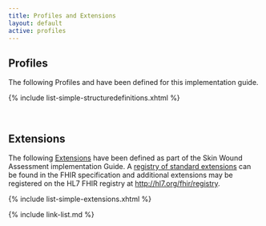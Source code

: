 ```yaml
---
title: Profiles and Extensions
layout: default
active: profiles
---
```

## Profiles

The following Profiles and have been defined for this implementation guide.

{% include list-simple-structuredefinitions.xhtml %}

<br />

## Extensions

The following [Extensions]({{site.data.fhir.path}}extensibility.html) have been defined as part of the Skin Wound Assessment implementation Guide. A [registry of standard extensions]({{site.data.fhir.path}}extensibility-registry.html) can be found in the FHIR specification and additional extensions may be registered on the HL7 FHIR registry at http://hl7.org/fhir/registry.


{% include list-simple-extensions.xhtml %}


{% include link-list.md %}

<br />
